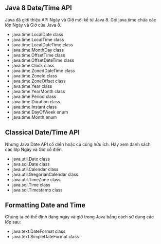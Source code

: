 
## Java 8 Date/Time API
Java đã giới thiệu API Ngày và Giờ mới kể từ Java 8. Gói java.time chứa các lớp Ngày và Giờ của Java 8.

- java.time.LocalDate class
- java.time.LocalTime class
- java.time.LocalDateTime class
- java.time.MonthDay class
- java.time.OffsetTime class
- java.time.OffsetDateTime class
- java.time.Clock class
- java.time.ZonedDateTime class
- java.time.ZoneId class
- java.time.ZoneOffset class
- java.time.Year class
- java.time.YearMonth class
- java.time.Period class
- java.time.Duration class
- java.time.Instant class
- java.time.DayOfWeek enum
- java.time.Month enum


## Classical Date/Time API
Nhưng Java Date API cổ điển hoặc cũ cũng hữu ích. Hãy xem danh sách các lớp Ngày và Giờ cổ điển.

- java.util.Date class
- java.sql.Date class
- java.util.Calendar class
- java.util.GregorianCalendar class
- java.util.TimeZone class
- java.sql.Time class
- java.sql.Timestamp class


## Formatting Date and Time
Chúng ta có thể định dạng ngày và giờ trong Java bằng cách sử dụng các lớp sau:

- java.text.DateFormat class
- java.text.SimpleDateFormat class

